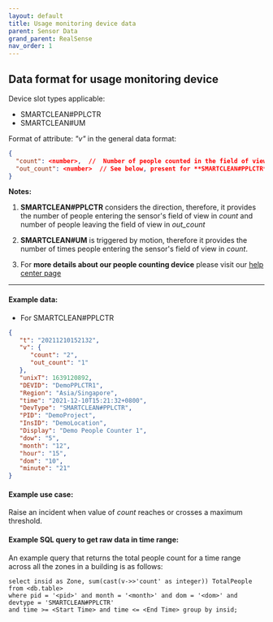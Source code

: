 ```yaml
---
layout: default
title: Usage monitoring device data
parent: Sensor Data
grand_parent: RealSense
nav_order: 1
---
```


## Data format for usage monitoring device

Device slot types applicable:
- SMARTCLEAN#PPLCTR 
- SMARTCLEAN#UM

Format of attribute: *"v"* in the general data format:
```json
{
  "count": <number>,  //  Number of people counted in the field of view at a time.
  "out_count": <number>  // See below, present for **SMARTCLEAN#PPLCTR** type only
}
```

**Notes:** 
1. **SMARTCLEAN#PPLCTR** considers the direction, therefore, it 
provides the number of people entering the sensor's field of view in *count*
and number of people leaving the field of view in *out_count*

2. **SMARTCLEAN#UM** is triggered by motion, therefore it provides the number of times
people entering the sensor's field of view in *count*.

3. For **more details about our people counting device** please visit our [help center page](https://helpcenter-smartclean.webflow.io/help-installation/how-it-works-2)
---

#### Example data:
- For SMARTCLEAN#PPLCTR

```json
{
   "t": "20211210152132",
   "v": {
      "count": "2",
      "out_count": "1"
   },
   "unixT": 1639120892,
   "DEVID": "DemoPPLCTR1",
   "Region": "Asia/Singapore",
   "time": "2021-12-10T15:21:32+0800",
   "DevType": "SMARTCLEAN#PPLCTR",
   "PID": "DemoProject",
   "InsID": "DemoLocation",
   "Display": "Demo People Counter 1",
   "dow": "5",
   "month": "12",
   "hour": "15",
   "dom": "10",
   "minute": "21"
}
```

#### Example use case:
Raise an incident when value of  *count* reaches or crosses a maximum threshold.

#### Example SQL query to get raw data in time range:
An example query that returns the total people count for a time range 
across all the zones in a building is as follows:
```
select insid as Zone, sum(cast(v->>'count' as integer)) TotalPeople from <db.table>
where pid = '<pid>' and month = '<month>' and dom = '<dom>' and devtype = 'SMARTCLEAN#PPLCTR'
and time >= <Start Time> and time <= <End Time> group by insid;
```
